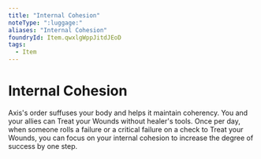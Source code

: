 ```yaml
---
title: "Internal Cohesion"
noteType: ":luggage:"
aliases: "Internal Cohesion"
foundryId: Item.qwxlgWppJitdJEoD
tags:
  - Item
---
```


# Internal Cohesion

Axis's order suffuses your body and helps it maintain coherency. You and your allies can Treat your Wounds without healer's tools. Once per day, when someone rolls a failure or a critical failure on a check to Treat your Wounds, you can focus on your internal cohesion to increase the degree of success by one step.
